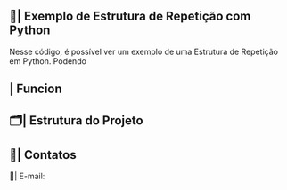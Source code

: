  ## 📑| Exemplo de Estrutura de Repetição com Python 

   Nesse código, é possível ver um exemplo de uma Estrutura de Repetição em Python. Podendo 

 ## | Funcion
 
 ## 🗂️| Estrutura do Projeto



 ## 📱| Contatos

   📩| E-mail: 
 
